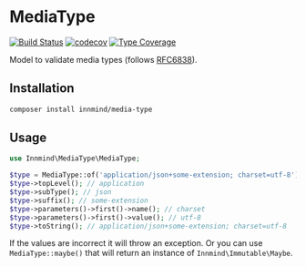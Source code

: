 # MediaType

[![Build Status](https://github.com/innmind/mediatype/workflows/CI/badge.svg?branch=master)](https://github.com/innmind/mediatype/actions?query=workflow%3ACI)
[![codecov](https://codecov.io/gh/innmind/mediatype/branch/develop/graph/badge.svg)](https://codecov.io/gh/innmind/mediatype)
[![Type Coverage](https://shepherd.dev/github/innmind/mediatype/coverage.svg)](https://shepherd.dev/github/innmind/mediatype)

Model to validate media types (follows [RFC6838](https://tools.ietf.org/html/rfc6838)).

## Installation

```sh
composer install innmind/media-type
```

## Usage

```php
use Innmind\MediaType\MediaType;

$type = MediaType::of('application/json+some-extension; charset=utf-8');
$type->topLevel(); // application
$type->subType(); // json
$type->suffix(); // some-extension
$type->parameters()->first()->name(); // charset
$type->parameters()->first()->value(); // utf-8
$type->toString(); // application/json+some-extension; charset=utf-8
```

If the values are incorrect it will throw an exception. Or you can use `MediaType::maybe()` that will return an instance of `Innmind\Immutable\Maybe`.
